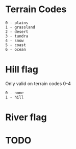 # Terrain Codes

```
0 - plains
1 - grassland
2 - desert
3 - tundra
4 - snow
5 - coast
6 - ocean
```

# Hill flag

Only valid on terrain codes 0-4

```
0 - none
1 - hill
```

# River flag

# TODO